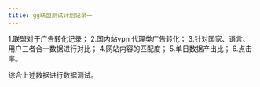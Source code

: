 ```yaml
---
title: gg联盟测试计划记录一
---
```


1.联盟对于广告转化记录；
2.国内站vpn 代理类广告转化；
3.针对国家、语言、用户三者合一数据进行对比；
4.网站内容的匹配度；
5.单日数据产出比；
6.点击率。

综合上述数据进行数据测试。
